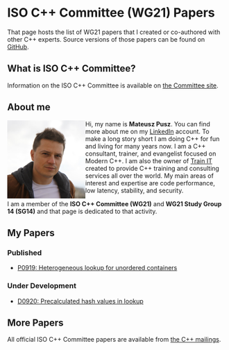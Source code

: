 # ISO C++ Committee (WG21) Papers

That page hosts the list of WG21 papers that I created or co-authored with other C++ experts. Source versions of those papers can be found on [GitHub](https://github.com/mpusz/wg21_papers).

## What is ISO C++ Committee?

Information on the ISO C++ Committee is available on [the Committee site](https://isocpp.org/std/the-committee).

## About me

<img align="left" src="img/Mateusz_Pusz.jpg" alt="Mateusz Pusz" height="180" width="180">

Hi, my name is **Mateusz Pusz**. You can find more about me on my [LinkedIn](https://www.linkedin.com/in/mpusz) account. To make a long story short I am doing C++ for fun and living for many years now. I am a C++ consultant, trainer, and evangelist focused on Modern C++. I am also the owner of [Train IT](http://train-it.eu) created to provide C++ training and consulting services all over the world. My main areas of interest and expertise are code performance, low latency, stability, and security.

I am a member of the **ISO C++ Committee (WG21)** and **WG21 Study Group 14 (SG14)** and that page is dedicated to that activity.

## My Papers

### Published

- [P0919: Heterogeneous lookup for unordered containers](papers/unordered_heterogeneous_lookup.html)

### Under Development

- [D0920: Precalculated hash values in lookup](papers/precalculated_hash_in_lookup.html)

## More Papers

All official ISO C++ Committee papers are available from [the C++ mailings](http://open-std.org/jtc1/sc22/wg21/docs/papers).
